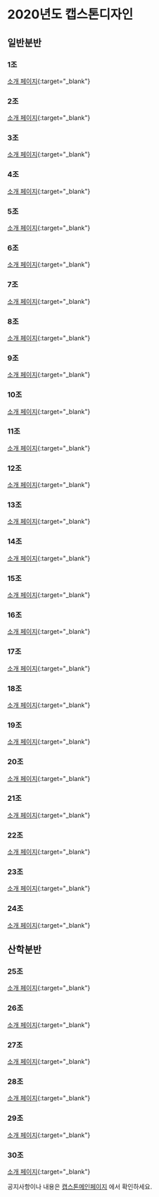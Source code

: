 
<meta name="gc:client-id" content="a11a1bda412d928fb39a">
<meta name="gc:client-secret" content="92b7cf30bc42c49d589a10372c3f9ff3bb310037">

# 2020년도 캡스톤디자인

## 일반분반

### 1조
[소개 페이지](https://kookmin-sw.github.io/capstone-2020-1){:target="_blank"}
<div class="github-card" data-github="kookmin-sw/capstone-2020-1" data-width="100%" data-height="150" data-theme="default" data-target="blank"></div>

### 2조
[소개 페이지](https://kookmin-sw.github.io/capstone-2020-2){:target="_blank"}
<div class="github-card" data-github="kookmin-sw/capstone-2020-2" data-width="100%" data-height="150" data-theme="default" data-target="blank"></div>

### 3조
[소개 페이지](https://kookmin-sw.github.io/capstone-2020-3){:target="_blank"}
<div class="github-card" data-github="kookmin-sw/capstone-2020-3" data-width="100%" data-height="150" data-theme="default" data-target="blank"></div>

### 4조
[소개 페이지](https://kookmin-sw.github.io/capstone-2020-4){:target="_blank"}
<div class="github-card" data-github="kookmin-sw/capstone-2020-4" data-width="100%" data-height="150" data-theme="default" data-target="blank"></div>

### 5조
[소개 페이지](https://kookmin-sw.github.io/capstone-2020-5){:target="_blank"}
<div class="github-card" data-github="kookmin-sw/capstone-2020-5" data-width="100%" data-height="150" data-theme="default" data-target="blank"></div>

### 6조
[소개 페이지](https://kookmin-sw.github.io/capstone-2020-6){:target="_blank"}
<div class="github-card" data-github="kookmin-sw/capstone-2020-6" data-width="100%" data-height="150" data-theme="default" data-target="blank"></div>

### 7조
[소개 페이지](https://kookmin-sw.github.io/capstone-2020-7){:target="_blank"}
<div class="github-card" data-github="kookmin-sw/capstone-2020-7" data-width="100%" data-height="150" data-theme="default" data-target="blank"></div>

### 8조
[소개 페이지](https://kookmin-sw.github.io/capstone-2020-8){:target="_blank"}
<div class="github-card" data-github="kookmin-sw/capstone-2020-8" data-width="100%" data-height="150" data-theme="default" data-target="blank"></div>

### 9조
[소개 페이지](https://kookmin-sw.github.io/capstone-2020-9){:target="_blank"}
<div class="github-card" data-github="kookmin-sw/capstone-2020-9" data-width="100%" data-height="150" data-theme="default" data-target="blank"></div>

### 10조
[소개 페이지](https://kookmin-sw.github.io/capstone-2020-10){:target="_blank"}
<div class="github-card" data-github="kookmin-sw/capstone-2020-10" data-width="100%" data-height="150" data-theme="default" data-target="blank"></div>

### 11조
[소개 페이지](https://kookmin-sw.github.io/capstone-2020-11){:target="_blank"}
<div class="github-card" data-github="kookmin-sw/capstone-2020-11" data-width="100%" data-height="150" data-theme="default" data-target="blank"></div>

### 12조
[소개 페이지](https://kookmin-sw.github.io/capstone-2020-12){:target="_blank"}
<div class="github-card" data-github="kookmin-sw/capstone-2020-12" data-width="100%" data-height="150" data-theme="default" data-target="blank"></div>

### 13조
[소개 페이지](https://kookmin-sw.github.io/capstone-2020-13){:target="_blank"}
<div class="github-card" data-github="kookmin-sw/capstone-2020-13" data-width="100%" data-height="150" data-theme="default" data-target="blank"></div>

### 14조
[소개 페이지](https://kookmin-sw.github.io/capstone-2020-14){:target="_blank"}
<div class="github-card" data-github="kookmin-sw/capstone-2020-14" data-width="100%" data-height="150" data-theme="default" data-target="blank"></div>

### 15조
[소개 페이지](https://kookmin-sw.github.io/capstone-2020-15){:target="_blank"}
<div class="github-card" data-github="kookmin-sw/capstone-2020-15" data-width="100%" data-height="150" data-theme="default" data-target="blank"></div>

### 16조
[소개 페이지](https://kookmin-sw.github.io/capstone-2020-16){:target="_blank"}
<div class="github-card" data-github="kookmin-sw/capstone-2020-16" data-width="100%" data-height="150" data-theme="default" data-target="blank"></div>

### 17조
[소개 페이지](https://kookmin-sw.github.io/capstone-2020-17){:target="_blank"}
<div class="github-card" data-github="kookmin-sw/capstone-2020-17" data-width="100%" data-height="150" data-theme="default" data-target="blank"></div>

### 18조
[소개 페이지](https://kookmin-sw.github.io/capstone-2020-18){:target="_blank"}
<div class="github-card" data-github="kookmin-sw/capstone-2020-18" data-width="100%" data-height="150" data-theme="default" data-target="blank"></div>

### 19조
[소개 페이지](https://kookmin-sw.github.io/capstone-2020-19){:target="_blank"}
<div class="github-card" data-github="kookmin-sw/capstone-2020-19" data-width="100%" data-height="150" data-theme="default" data-target="blank"></div>

### 20조
[소개 페이지](https://kookmin-sw.github.io/capstone-2020-20){:target="_blank"}
<div class="github-card" data-github="kookmin-sw/capstone-2020-20" data-width="100%" data-height="150" data-theme="default" data-target="blank"></div>

### 21조
[소개 페이지](https://kookmin-sw.github.io/capstone-2020-21){:target="_blank"}
<div class="github-card" data-github="kookmin-sw/capstone-2020-21" data-width="100%" data-height="150" data-theme="default" data-target="blank"></div>

### 22조
[소개 페이지](https://kookmin-sw.github.io/capstone-2020-22){:target="_blank"}
<div class="github-card" data-github="kookmin-sw/capstone-2020-22" data-width="100%" data-height="150" data-theme="default" data-target="blank"></div>

### 23조
[소개 페이지](https://kookmin-sw.github.io/capstone-2020-23){:target="_blank"}
<div class="github-card" data-github="kookmin-sw/capstone-2020-23" data-width="100%" data-height="150" data-theme="default" data-target="blank"></div>

### 24조
[소개 페이지](https://kookmin-sw.github.io/capstone-2020-24){:target="_blank"}
<div class="github-card" data-github="kookmin-sw/capstone-2020-24" data-width="100%" data-height="150" data-theme="default" data-target="blank"></div>


## 산학분반

### 25조
[소개 페이지](https://kookmin-sw.github.io/capstone-2020-25){:target="_blank"}
<div class="github-card" data-github="kookmin-sw/capstone-2020-25" data-width="100%" data-height="150" data-theme="default" data-target="blank"></div>

### 26조
[소개 페이지](https://kookmin-sw.github.io/capstone-2020-26){:target="_blank"}
<div class="github-card" data-github="kookmin-sw/capstone-2020-26" data-width="100%" data-height="150" data-theme="default" data-target="blank"></div>

### 27조
[소개 페이지](https://kookmin-sw.github.io/capstone-2020-27){:target="_blank"}
<div class="github-card" data-github="kookmin-sw/capstone-2020-27" data-width="100%" data-height="150" data-theme="default" data-target="blank"></div>

### 28조
[소개 페이지](https://kookmin-sw.github.io/capstone-2020-28){:target="_blank"}
<div class="github-card" data-github="kookmin-sw/capstone-2020-28" data-width="100%" data-height="150" data-theme="default" data-target="blank"></div>

### 29조
[소개 페이지](https://kookmin-sw.github.io/capstone-2020-29){:target="_blank"}
<div class="github-card" data-github="kookmin-sw/capstone-2020-29" data-width="100%" data-height="150" data-theme="default" data-target="blank"></div>

### 30조
[소개 페이지](https://kookmin-sw.github.io/capstone-2020-30){:target="_blank"}
<div class="github-card" data-github="kookmin-sw/capstone-2020-30" data-width="100%" data-height="150" data-theme="default" data-target="blank"></div>

<script src="card/widget.js"></script>

공지사항이나 내용은 [캡스톤메인페이지](http://capstone.cs.kookmin.ac.kr/) 에서 확인하세요.

